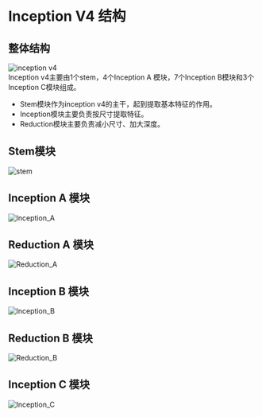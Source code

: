 # Inception V4 结构
## 整体结构
![inception v4](imgs/model_structure.png "Inception V4 整体结构")<br>
Inception v4主要由1个stem，4个Inception A 模块，7个Inception B模块和3个Inception C模块组成。<br>
- Stem模块作为inception v4的主干，起到提取基本特征的作用。
- Inception模块主要负责按尺寸提取特征。
- Reduction模块主要负责减小尺寸、加大深度。
## Stem模块
![stem](imgs/stem.png "stem模块")
## Inception A 模块
![Inception_A](imgs/Inception_A.png "Inception A模块")
## Reduction A 模块
![Reduction_A](imgs/Reduction_A.png "Reduction A模块")
## Inception B 模块
![Inception_B](imgs/Inception_B.png "Inception B模块")
## Reduction B 模块
![Reduction_B](imgs/Reduction_B.png "Reduction B模块")
## Inception C 模块
![Inception_C](imgs/Inception_C.png "Inception C模块")

